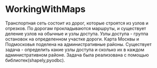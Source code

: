 # WorkingWithMaps
Транспортная сеть состоит из дорог, которые строятся из узлов и отрезков.
По дорогам прокладываются маршруты, и существует деление узлов на обычные и узлы доступа.
Узлы доступа - группа остановок на определенном участке дороги. Карта Москвы и Подмосковья 
поделена на административные районы. Существует задача - определить какие узлы доступа и сколько их
в каждом административном районе. Задача была реализована с помощью библиотек(shapely,pyodbc).
